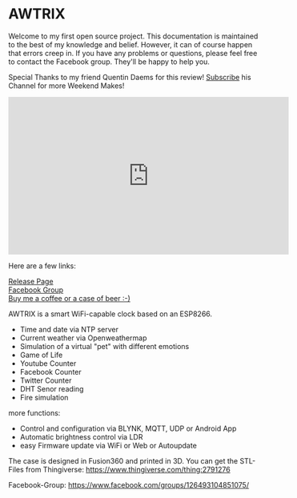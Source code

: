 # AWTRIX



Welcome to my first open source project. This documentation is maintained to the best of my knowledge and belief. However, it can of course happen that errors creep in. If you have any problems or questions, please feel free to contact the Facebook group. They'll be happy to help you.  
  
  
Special Thanks to my friend Quentin Daems for this review! [Subscribe](https://www.youtube.com/channel/UCM8iZUKxIHGmAaRcQ_aTYfA) his Channel for more Weekend Makes!  
<iframe width="560" height="315" src="https://www.youtube.com/embed/PjhV3jEGNtc?rel=0" frameborder="0" allow="autoplay; encrypted-media" allowfullscreen></iframe>  


Here are a few links:  
  
[Release Page](https://awtrix.github.io)  
[Facebook Group](https://www.facebook.com/groups/126493104851075/)  
[Buy me a coffee or a case of beer :-)](https://www.paypal.com/donate/?token=zzOPTakpgoeB0p6MDyLKumNc01S-DTPuGZ-mUeZtBPR4mdEK9KA1rYjogoxp0cNHd59fO0&country.x=DE&locale.x=DE)  



AWTRIX is a smart WiFi-capable clock based on an ESP8266.

- Time and date via NTP server
- Current weather via Openweathermap
- Simulation of a virtual "pet" with different emotions 
- Game of Life 
- Youtube Counter
- Facebook Counter
- Twitter Counter
- DHT Senor reading
- Fire simulation

more functions: 
- Control and configuration via BLYNK, MQTT, UDP or Android App
- Automatic brightness control via LDR
- easy Firmware update via WiFi or Web or Autoupdate


The case is designed in Fusion360 and printed in 3D.
You can get the STL-Files from Thingiverse:
https://www.thingiverse.com/thing:2791276

Facebook-Group:
https://www.facebook.com/groups/126493104851075/
